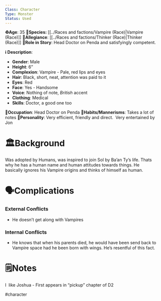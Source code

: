 ```yaml
---
Class: Character
Type: Monster 
Status: Used
---
```

**♻️Age**: 35
👾**Species:** [[../Races and factions/Vampire (Race)|Vampire (Race)]]
🏅**Allegiance**:  [[../Races and factions/Thinker (Race)|Thinker (Race)]]
**🎲Role in Story**: 
Head Doctor on Penda and satisfyingly competent.

**ℹ️ Description**: 
* **Gender**: Male
* **Height**: 6”
* **Complexion**: Vampire - Pale, red lips and eyes
* **Hair**: Black, short, neat, attention was paid to it
* **Eyes**:  Red
* **Face**: Yes - Handsome
* **Voice**: Nothing of note, *British* accent
* **Clothing**:  Medical
* **Skills**: Doctor, a good one too

**💼Occupation**: Head Doctor on Penda
**🎺Habits/Mannerisms**: Takes a lot of notes
**🧨Personality**: Very efficient, friendly and direct.  Very entertained by Jon

# 🏛️Background
Was adopted by Humans, was inspired to join Sol by Ba’an Ty’s life. Thats why he has a human name and human attitudes towards things. He basically ignores his Vampire origins and thinks of himself as human.

# 🗣️Complications
### **External Conflicts**
- He doesn’t get along with Vampires
### **Internal Conflicts**
- He knows that when his parents died, he would have been send back to Vampire space had he been born with wings. He’s resentful of this fact.
# 🗒️Notes
I  like Joshua - First appears in “pickup” chapter of D2


#character 